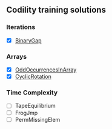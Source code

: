## Codility training solutions

### Iterations
- [x] [BinaryGap](https://github.com/khandz/til/blob/master/codility_training_solutions/binary_gap.md)

### Arrays
- [x] [OddOccurrencesInArray](https://github.com/khandz/til/blob/master/codility_training_solutions/odd_occurences_in_array.md)
- [x] [CyclicRotation](https://github.com/khandz/til/blob/master/codility_training_solutions/cyclic_rotation.md)

### Time Complexity
- [ ] TapeEquilibrium
- [ ] FrogJmp
- [ ] PermMissingElem
